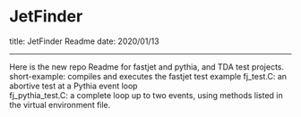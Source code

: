 # JetFinder
title: JetFinder Readme
date: 2020/01/13
__________
Here is the new repo Readme for fastjet and pythia, and TDA test projects.
short-example: compiles and executes the fastjet test example
fj_test.C: an abortive test at a Pythia event loop   
fj_pythia_test.C: a complete loop up to two events, using methods listed in the virtual environment file. 